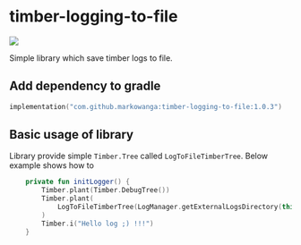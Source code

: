 # timber-logging-to-file
[![](https://jitpack.io/v/markowanga/timber-logging-to-file.svg)](https://jitpack.io/#markowanga/timber-logging-to-file)

Simple library which save timber logs to file.

## Add dependency to gradle
```kotlin
implementation("com.github.markowanga:timber-logging-to-file:1.0.3")
```

## Basic usage of library
Library provide simple `Timber.Tree` called `LogToFileTimberTree`.
Below example shows how to

```kotlin
    private fun initLogger() {
        Timber.plant(Timber.DebugTree())
        Timber.plant(
            LogToFileTimberTree(LogManager.getExternalLogsDirectory(this))
        )
        Timber.i("Hello log ;) !!!")
    }
```